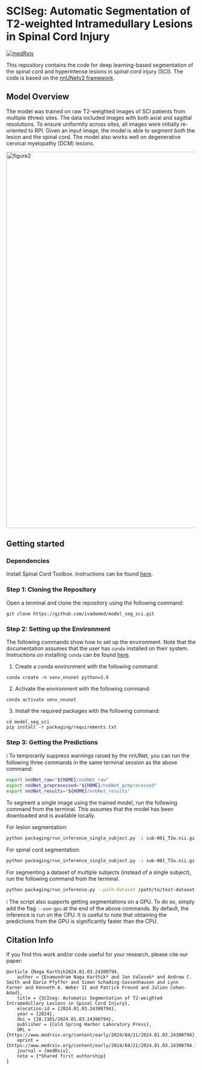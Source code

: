 # SCISeg: Automatic Segmentation of T2-weighted Intramedullary Lesions in Spinal Cord Injury

[![medRxiv](https://img.shields.io/badge/medRxiv-10.1101/2024.01.03.24300794v1-blue.svg)](https://www.medrxiv.org/content/10.1101/2024.01.03.24300794v2.full.pdf)

This repository contains the code for deep learning-based segmentation of the spinal cord and hyperintense lesions in spinal cord injury (SCI). The code is based on the [nnUNetv2 framework](https://github.com/MIC-DKFZ/nnUNet).


## Model Overview

The model was trained on raw T2-weighted images of SCI patients from multiple (three) sites. The data included images with both axial and sagittal resolutions. To ensure uniformity across sites, all images were initially re-oriented to RPI. Given an input image, the model is able to segment *both* the lesion and the spinal cord. The model also works well on degenerative cervical myelopathy (DCM) lesions. 

<img width="1000" alt="figure2" src="https://github.com/ivadomed/model_seg_sci/assets/53445351/e858bde3-1b6e-4adb-8897-a6d323b64c0e">


## Getting started

### Dependencies

Install Spinal Cord Toolbox. Instructions can be found [here](https://spinalcordtoolbox.com/user_section/installation.html). 

### Step 1: Cloning the Repository

Open a terminal and clone the repository using the following command:

~~~
git clone https://github.com/ivadomed/model_seg_sci.git
~~~

### Step 2: Setting up the Environment

The following commands show how to set up the environment. Note that the documentation assumes that the user has `conda` installed on their system. Instructions on installing `conda` can be found [here](https://conda.io/projects/conda/en/latest/user-guide/install/index.html).

1. Create a conda environment with the following command:
```
conda create -n venv_nnunet python=3.9
```

2. Activate the environment with the following command:
```
conda activate venv_nnunet
```

3. Install the required packages with the following command:
```
cd model_seg_sci
pip install -r packaging/requirements.txt
```
 
### Step 3: Getting the Predictions

ℹ️ To temporarily suppress warnings raised by the nnUNet, you can run the following three commands in the same terminal session as the above command:

```bash
export nnUNet_raw="${HOME}/nnUNet_raw"
export nnUNet_preprocessed="${HOME}/nnUNet_preprocessed"
export nnUNet_results="${HOME}/nnUNet_results"
```

To segment a single image using the trained model, run the following command from the terminal. This assumes that the model has been downloaded and is available locally.

For lesion segmentation:

```bash
python packaging/run_inference_single_subject.py -i sub-001_T2w.nii.gz -o sub-001_T2w_lesion_seg_nnunet.nii.gz -path-model /path/to/model -pred-type lesion
```

For spinal cord segmentation:

```bash
python packaging/run_inference_single_subject.py -i sub-001_T2w.nii.gz -o sub-001_T2w_seg_nnunet.nii.gz -path-model /path/to/model -pred-type sc
```

For segmenting a dataset of multiple subjects (instead of a single subject), run the following command from the 
terminal.

```bash
python packaging/run_inference.py --path-dataset /path/to/test-dataset --path-out /path/to/output-directory --path-model /path/to/model --pred-type {sc-seg, lesion-seg, all}
```

ℹ️ The script also supports getting segmentations on a GPU. To do so, simply add the flag `--use-gpu` at the end of the above commands. By default, the inference is run on the CPU. It is useful to note that obtaining the predictions from the GPU is significantly faster than the CPU.

## Citation Info

If you find this work and/or code useful for your research, please cite our paper:

```
@article {Naga Karthik2024.01.03.24300794,
	author = {Enamundram Naga Karthik* and Jan Valosek* and Andrew C. Smith and Dario Pfyffer and Simon Schading-Sassenhausen and Lynn Farner and Kenneth A. Weber II and Patrick Freund and Julien Cohen-Adad},
	title = {SCIseg: Automatic Segmentation of T2-weighted Intramedullary Lesions in Spinal Cord Injury},
	elocation-id = {2024.01.03.24300794},
	year = {2024},
	doi = {10.1101/2024.01.03.24300794},
	publisher = {Cold Spring Harbor Laboratory Press},
	URL = {https://www.medrxiv.org/content/early/2024/04/21/2024.01.03.24300794},
	eprint = {https://www.medrxiv.org/content/early/2024/04/21/2024.01.03.24300794.full.pdf},
	journal = {medRxiv},
	note = {*Shared first authorship}
}

```
